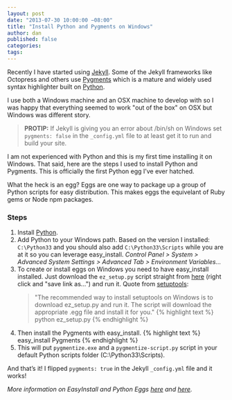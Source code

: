 ```yaml
---
layout: post
date: "2013-07-30 10:00:00 −08:00"
title: "Install Python and Pygments on Windows"
author: dan
published: false
categories:
tags:
---
```


Recently I have started using [Jekyll][1].  Some of the Jekyll frameworks like Octopress and others use [Pygments][2] which is a mature and widely used syntax highlighter built on [Python][3].

I use both a Windows machine and an OSX machine to develop with so I was happy that everything seemed to work "out of the box" on OSX  but Windows was different story.
<!-- more -->

> **PROTIP:** 
> If Jekyll is giving you an error about /bin/sh on Windows 
> set `pygments: false` in the `_config.yml` file to at 
> least get it to run and build your site. 

I am not experienced with Python and this is my first time installing it on Windows. That said, here are the steps I used to install Python and Pygments. This is officially the first Python egg I’ve ever hatched.

What the heck is an egg? Eggs are one way to package up a group of Python scripts for easy distribution. This makes eggs the equivelant of Ruby gems or Node npm packages.

### Steps
1. Install [Python][3].
2. Add Python to your Windows path.  Based on the version I installed: `C:\Python33` and you should also add `C:\Python33\Scripts` while you are at it so you can leverage easy_install.
	*Control Panel > System > Advanced System Settings > Advanced Tab > Environment Variables...*
3. To create or install eggs on Windows you need to have easy_install installed.  Just download the `ez_setup.py` script straight from [here][4] (right click and "save link as...") and run it.  Quote from [setuptools][5]:
	> "The recommended way to install setuptools on Windows is to
	> download ez_setup.py and run it. The script will download the
	> appropriate .egg file and install it for you."
{% highlight text %}
python ez_setup.py
{% endhighlight %}
4. Then install the Pygments with easy_install.
{% highlight text %}
easy_install Pygments
{% endhighlight %}
5. This will put `pygmentize.exe` and a `pygmentize-script.py` script in your default Python scripts folder (C:\Python33\Scripts).

And that’s it!  I flipped `pygments: true` in the Jekyll `_config.yml` file and it works!

_More information on EasyInstall and Python Eggs [here][6] and [here][7]._

[1]: http://jekyllrb.com/
[2]: http://pygments.org/
[3]: http://www.python.org/getit/
[4]: https://bitbucket.org/pypa/setuptools/raw/bootstrap/ez_setup.py
[5]: https://pypi.python.org/pypi/setuptools
[6]: http://en.wikipedia.org/wiki/Python_eggs
[7]: http://www.blog.pythonlibrary.org/2012/07/12/python-101-easy_install-or-how-to-create-eggs/
